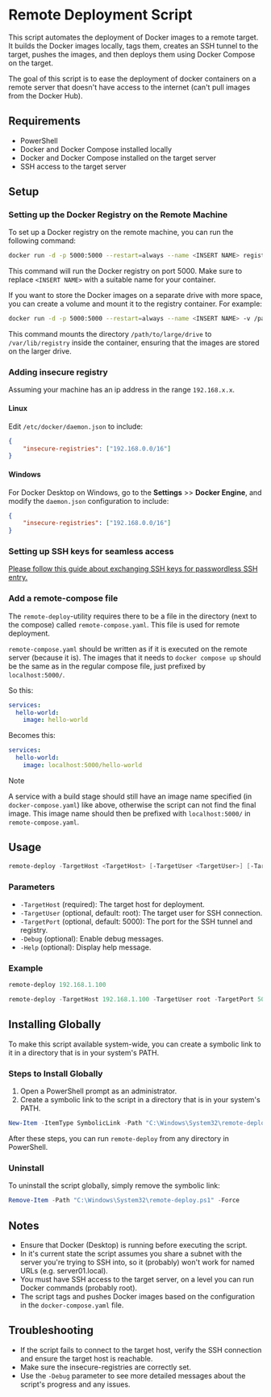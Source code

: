 # Remote Deployment Script

This script automates the deployment of Docker images to a remote target. It builds the Docker images locally, tags them, creates an SSH tunnel to the target, pushes the images, and then deploys them using Docker Compose on the target.

The goal of this script is to ease the deployment of docker containers on a remote server that doesn't have access to the internet (can't pull images from the Docker Hub).

## Requirements

- PowerShell
- Docker and Docker Compose installed locally
- Docker and Docker Compose installed on the target server
- SSH access to the target server

## Setup

### Setting up the Docker Registry on the Remote Machine

To set up a Docker registry on the remote machine, you can run the following command:

```bash
docker run -d -p 5000:5000 --restart=always --name <INSERT NAME> registry:2
```

This command will run the Docker registry on port 5000. Make sure to replace `<INSERT NAME>` with a suitable name for your container.

If you want to store the Docker images on a separate drive with more space, you can create a volume and mount it to the registry container. For example:

```bash
docker run -d -p 5000:5000 --restart=always --name <INSERT NAME> -v /path/to/large/drive:/var/lib/registry registry:2
```

This command mounts the directory `/path/to/large/drive` to `/var/lib/registry` inside the container, ensuring that the images are stored on the larger drive.

### Adding insecure registry

Assuming your machine has an ip address in the range `192.168.x.x`.

#### Linux
Edit `/etc/docker/daemon.json` to include:
```json
{
    "insecure-registries": ["192.168.0.0/16"]
}
```
#### Windows
For Docker Desktop on Windows, go to the **Settings** >> **Docker Engine**, and modify the `daemon.json` configuration to include:
```json
{
    "insecure-registries": ["192.168.0.0/16"]
}
```

### Setting up SSH keys for seamless access

[Please follow this guide about exchanging SSH keys for passwordless SSH entry.](https://www.digitalocean.com/community/tutorials/how-to-configure-ssh-key-based-authentication-on-a-linux-server)

### Add a remote-compose file

The `remote-deploy`-utility requires there to be a file in the directory (next to the compose) called `remote-compose.yaml`. This file is used for remote deployment.

`remote-compose.yaml` should be written as if it is executed on the remote server (because it is). The images that it needs to `docker compose up` should be the same as in the regular compose file, just prefixed by `localhost:5000/`. 

So this:

```yaml
services:
  hello-world:
    image: hello-world
```

Becomes this:

```yaml
services:
  hello-world:
    image: localhost:5000/hello-world
```

> [!NOTE]
> A service with a build stage should still have an image name specified (in  `docker-compose.yaml`) like above, otherwise the script can not find the final image. This image name should then be prefixed with `localhost:5000/` in `remote-compose.yaml`.

## Usage

```powershell
remote-deploy -TargetHost <TargetHost> [-TargetUser <TargetUser>] [-TargetPort <TargetPort>] [-Debug] [-Help]
```

### Parameters

- `-TargetHost` (required): The target host for deployment.
- `-TargetUser` (optional, default: root): The target user for SSH connection.
- `-TargetPort` (optional, default: 5000): The port for the SSH tunnel and registry.
- `-Debug` (optional): Enable debug messages.
- `-Help` (optional): Display help message.

### Example

```powershell
remote-deploy 192.168.1.100
```

```powershell
remote-deploy -TargetHost 192.168.1.100 -TargetUser root -TargetPort 5000 -Debug
```

## Installing Globally

To make this script available system-wide, you can create a symbolic link to it in a directory that is in your system's PATH.

### Steps to Install Globally

1. Open a PowerShell prompt as an administrator.
2. Create a symbolic link to the script in a directory that is in your system's PATH.

```powershell
New-Item -ItemType SymbolicLink -Path "C:\Windows\System32\remote-deploy.ps1" -Target ".\remote-deploy.ps1"
```

After these steps, you can run `remote-deploy` from any directory in PowerShell.

### Uninstall
To uninstall the script globally, simply remove the symbolic link:

```powershell
Remove-Item -Path "C:\Windows\System32\remote-deploy.ps1" -Force
```

## Notes

- Ensure that Docker (Desktop) is running before executing the script.
- In it's current state the script assumes you share a subnet with the server you're trying to SSH into, so it (probably) won't work for named URLs (e.g. server01.local).
- You must have SSH access to the target server, on a level you can run Docker commands (probably root).
- The script tags and pushes Docker images based on the configuration in the `docker-compose.yaml` file.

## Troubleshooting

- If the script fails to connect to the target host, verify the SSH connection and ensure the target host is reachable.
- Make sure the insecure-registries are correctly set.
- Use the `-Debug` parameter to see more detailed messages about the script's progress and any issues.
